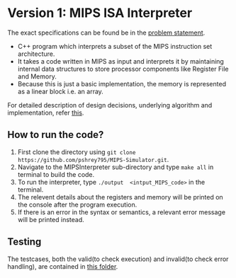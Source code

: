 Version 1: MIPS ISA Interpreter
===

The exact specifications can be found be in the [problem statement](https://github.com/pshrey795/MIPS-Simulator/blob/main/MIPSInterpreter/Statement.pdf).

* C++ program which interprets a subset of the MIPS instruction set architecture.
* It takes a code written in MIPS as input and interprets it by maintaining internal data structures to store processor components like Register File and Memory.
* Because this is just a basic implementation, the memory is represented as a linear block i.e. an array.

For detailed description of design decisions, underlying algorithm and implementation, refer [this](https://github.com/pshrey795/MIPS-Simulator/blob/main/MIPSInterpreter/Design.pdf).

How to run the code?
---

1. First clone the directory using `git clone https://github.com/pshrey795/MIPS-Simulator.git`.
2. Navigate to the MIPSInterpreter sub-directory and type `make all` in terminal to build the code.
3. To run the interpreter, type `./output  <intput_MIPS_code>` in the terminal.
4. The relevent details about the registers and memory will be printed on the console after the program execution.
5. If there is an error in the syntax or semantics, a relevant error message will be printed instead.

Testing
---

The testcases, both the valid(to check execution) and invalid(to check error handling), are contained in [this folder](https://github.com/pshrey795/MIPS-Simulator/tree/main/MIPSInterpreter/Testcases). 